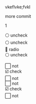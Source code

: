 vkeflvke;fvkl

more commit

1

:white_circle: uncheck </br>
:white_circle: uncheck</br>
:radio_button: radio </br>
:white_circle: uncheck</br>

:white_large_square: not </br>
:ballot_box_with_check: check</br>
:white_large_square: not</br>
:white_large_square: not</br>
:ballot_box_with_check: check</br>
:white_large_square: not
